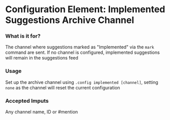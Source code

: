 # Configuration Element: Implemented Suggestions Archive Channel

### What is it for?
The channel where suggestions marked as "Implemented" via the `mark` command are sent. If no channel is configured, implemented suggestions will remain in the suggestions feed

### Usage
Set up the archive channel using `.config implemented [channel]`, setting `none` as the channel will reset the current configuration

### Accepted Imputs
Any channel name, ID or #mention
